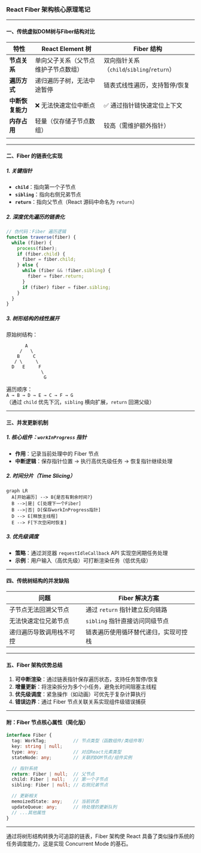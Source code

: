 ### React Fiber 架构核心原理笔记

---

#### 一、传统虚拟DOM树与Fiber结构对比
| **特性**     | **React Element 树** | **Fiber 结构**                       |
| ---------- | ------------------- | ---------------------------------- |
| **节点关系**   | 单向父子关系（父节点维护子节点数组）  | 双向指针关系（`child`/`sibling`/`return`） |
| **遍历方式**   | 递归遍历子树，无法中途暂停       | 链表式线性遍历，支持暂停/恢复                    |
| **中断恢复能力** | ❌ 无法快速定位中断点         | ✅ 通过指针链快速定位上下文                     |
| **内存占用**   | 轻量（仅存储子节点数组）        | 较高（需维护额外指针）                        |
|            |                     |                                    |

---

#### 二、Fiber 的链表化实现
##### 1. 关键指针
- **`child`**：指向第一个子节点  
- **`sibling`**：指向右侧兄弟节点  
- **`return`**：指向父节点（React 源码中命名为 `return`）

##### 2. 深度优先遍历的链表化
```javascript
// 伪代码：Fiber 遍历逻辑
function traverse(fiber) {
  while (fiber) {
    process(fiber);
    if (fiber.child) {
      fiber = fiber.child;
    } else {
      while (fiber && !fiber.sibling) {
        fiber = fiber.return;
      }
      if (fiber) fiber = fiber.sibling;
    }
  }
}
```

##### 3. 树形结构的线性展开
原始树结构：
```
       A
     /   \
    B     C
   / \     \
  D   E     F
             \
              G
```
遍历顺序：  
`A → B → D → E → C → F → G`  
（通过 `child` 优先下沉，`sibling` 横向扩展，`return` 回溯父级）

---

#### 三、并发更新机制
##### 1. 核心组件：`workInProgress` 指针
- **作用**：记录当前处理中的 Fiber 节点
- **中断逻辑**：保存指针位置 → 执行高优先级任务 → 恢复指针继续处理

##### 2. 时间分片（Time Slicing）
```mermaid
graph LR
  A[开始遍历] --> B{是否有剩余时间?}
  B -->|是| C[处理下一个Fiber]
  B -->|否| D[保存workInProgress指针]
  D --> E[释放主线程]
  E --> F[下次空闲时恢复]
```

##### 3. 优先级调度
- **策略**：通过浏览器 `requestIdleCallback` API 实现空闲期任务处理
- **示例**：用户输入（高优先级）可打断渲染任务（低优先级）

---

#### 四、传统树结构的并发缺陷
| **问题**                | **Fiber 解决方案**                     |
|-------------------------|---------------------------------------|
| 子节点无法回溯父节点     | 通过 `return` 指针建立反向链路         |
| 无法快速定位兄弟节点     | `sibling` 指针直接访问同级节点         |
| 递归遍历导致调用栈不可控 | 链表遍历使用循环替代递归，实现可控栈   |

---

#### 五、Fiber 架构优势总结
1. **可中断渲染**：通过链表指针保存遍历状态，支持任务暂停/恢复
2. **增量更新**：将渲染拆分为多个小任务，避免长时间阻塞主线程
3. **优先级调度**：紧急操作（如动画）可优先于复杂计算执行
4. **错误边界**：通过 Fiber 节点关联关系实现组件级错误捕获

---

#### 附：Fiber 节点核心属性（简化版）
```typescript
interface Fiber {
  tag: WorkTag;          // 节点类型（函数组件/类组件等）
  key: string | null;    
  type: any;             // 对应React元素类型
  stateNode: any;        // 关联的DOM节点/组件实例

  // 指针系统
  return: Fiber | null;  // 父节点
  child: Fiber | null;   // 第一个子节点
  sibling: Fiber | null; // 右侧兄弟节点

  // 更新相关
  memoizedState: any;    // 当前状态
  updateQueue: any;      // 待处理的更新队列
  // ...其他属性
}
```

---

通过将树形结构转换为可追踪的链表，Fiber 架构使 React 具备了类似操作系统的任务调度能力，这是实现 Concurrent Mode 的基石。